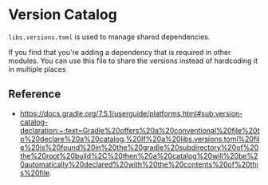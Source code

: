 # Version Catalog
`libs.versions.toml` is used to manage shared dependencies. 

If you find that you're adding a dependency that is required in other modules. You can use this file to share the versions instead of hardcoding it in multiple places

## Reference
- https://docs.gradle.org/7.5.1/userguide/platforms.html#sub:version-catalog-declaration:~:text=Gradle%20offers%20a%20conventional%20file%20to%20declare%20a%20catalog.%20If%20a%20libs.versions.toml%20file%20is%20found%20in%20the%20gradle%20subdirectory%20of%20the%20root%20build%2C%20then%20a%20catalog%20will%20be%20automatically%20declared%20with%20the%20contents%20of%20this%20file.